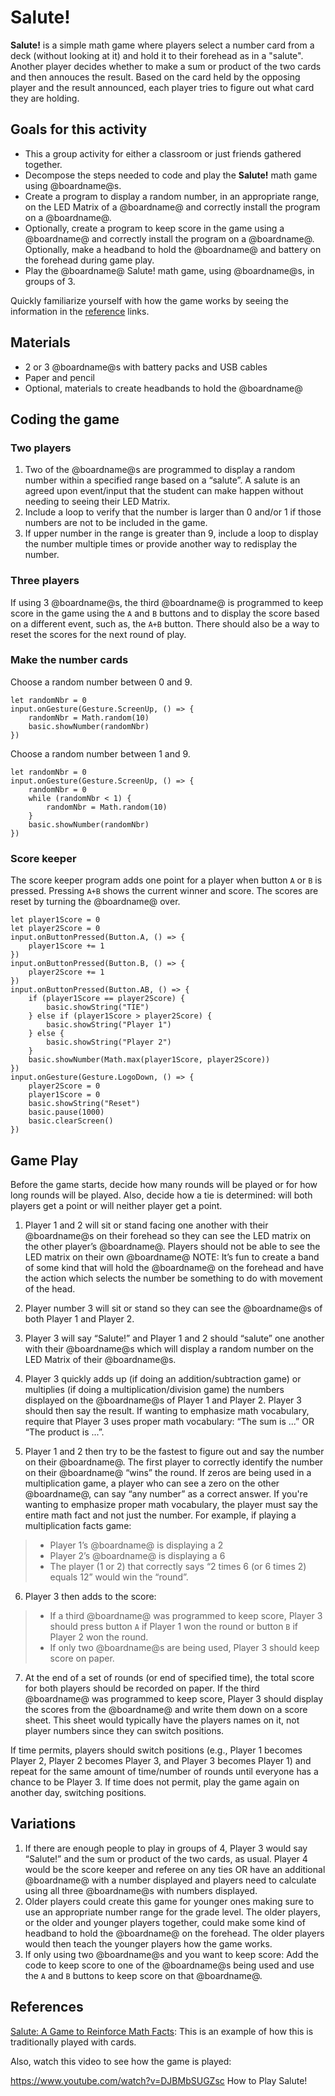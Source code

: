 # Salute!

**Salute!** is a simple math game where players select a number card from a deck (without looking at it) and hold it to their forehead as in a "salute". Another player decides whether to make a sum or product of the two cards and then annouces the result. Based on the card held by the opposing player and the result announced, each player tries to figure out what card they are holding.

## Goals for this activity

* This a group activity for either a classroom or just friends gathered together.
* Decompose the steps needed to code and play the **Salute!** math game using @boardname@s.
* Create a program to display a random number, in an appropriate range, on the LED Matrix of a @boardname@ and correctly install the program on a @boardname@.
* Optionally, create a program to keep score in the game using a @boardname@ and correctly install the program on a @boardname@.
Optionally, make a headband to hold the @boardname@ and battery on the forehead during game play.
* Play the @boardname@ Salute! math game, using @boardname@s, in groups of 3.

Quickly familiarize yourself with how the game works by seeing the information in the [reference](#references) links.

## Materials

* 2 or 3 @boardname@s with battery packs and USB cables
* Paper and pencil
* Optional, materials to create headbands to hold the @boardname@

## Coding the game

### Two players

1. Two of the @boardname@s are programmed to display a random number within a specified range based on a “salute”. A salute is an agreed upon event/input that the student can make happen without needing to seeing their LED Matrix.
2. Include a loop to verify that the number is larger than 0 and/or 1 if those numbers are not to be included in the game.
3. If upper number in the range is greater than 9, include a loop to display the number multiple times or provide another way to redisplay the number.

### Three players

If using 3 @boardname@s, the third @boardname@ is programmed to keep score in the game using the ``A`` and ``B`` buttons and to display the score based on a different event, such as, the ``A+B`` button. There should also be a way to reset the scores for the next round of play.

### Make the number cards

Choose a random number between 0 and 9.

```blocks
let randomNbr = 0
input.onGesture(Gesture.ScreenUp, () => {
    randomNbr = Math.random(10)
    basic.showNumber(randomNbr)
})
```

Choose a random number between 1 and 9.

```blocks
let randomNbr = 0
input.onGesture(Gesture.ScreenUp, () => {
    randomNbr = 0
    while (randomNbr < 1) {
        randomNbr = Math.random(10)
    }
    basic.showNumber(randomNbr)
})
```

### Score keeper

The score keeper program adds one point for a player when button ``A`` or ``B`` is pressed. Pressing ``A+B`` shows the current winner and score. The scores are reset by turning the @boardname@ over.

```blocks
let player1Score = 0
let player2Score = 0
input.onButtonPressed(Button.A, () => {
    player1Score += 1
})
input.onButtonPressed(Button.B, () => {
    player2Score += 1
})
input.onButtonPressed(Button.AB, () => {
    if (player1Score == player2Score) {
        basic.showString("TIE")
    } else if (player1Score > player2Score) {
        basic.showString("Player 1")
    } else {
        basic.showString("Player 2")
    }
    basic.showNumber(Math.max(player1Score, player2Score))
})
input.onGesture(Gesture.LogoDown, () => {
    player2Score = 0
    player1Score = 0
    basic.showString("Reset")
    basic.pause(1000)
    basic.clearScreen()
})
```

## Game Play

Before the game starts, decide how many rounds will be played or for how long rounds will be played. Also, decide how a tie is determined: will both players get a point or will neither player get a point.

1. Player 1 and 2 will sit or stand facing one another with their @boardname@s on their forehead so they can see the LED matrix on the other player’s @boardname@. Players should not be able to see the LED matrix on their own @boardname@
NOTE: It’s fun to create a band of some kind that will hold the @boardname@ on the forehead and have the action which selects the number be something to do with movement of the head.

2. Player number 3 will sit or stand so they can see the @boardname@s of both Player 1 and Player 2.

3. Player 3 will say “Salute!” and Player 1 and 2 should “salute” one another with their @boardname@s which will display a random number on the LED Matrix of their @boardname@s.

4. Player 3 quickly adds up (if doing an addition/subtraction game) or multiplies (if doing a multiplication/division game) the numbers displayed on the @boardname@s of Player 1 and Player 2. Player 3 should then say the result. If wanting to emphasize math vocabulary, require that Player 3 uses proper math vocabulary: “The sum is ...” OR “The product is ...”.
5. Player 1 and 2 then try to be the fastest to figure out and say the number on their @boardname@. The first player to correctly identify the number on their @boardname@ “wins” the round. If zeros are being used in a multiplication game, a player who can see a zero on the other @boardname@, can say “any number” as a correct answer. If you're wanting to emphasize proper math vocabulary, the player must say the entire math fact and not just the number. For example, if playing a multiplication facts game:
>* Player 1’s @boardname@ is displaying a 2
>* Player 2’s @boardname@ is displaying a 6
>* The player (1 or 2) that correctly says “2 times 6 (or 6 times 2) equals 12” would win the “round”.
6. Player 3 then adds to the score:
>* If a third @boardname@ was programmed to keep score, Player 3 should press button ``A`` if Player 1 won the round or button ``B`` if Player 2 won the round. 
>* If only two @boardname@s are being used, Player 3 should keep score on paper.
7. At the end of a set of rounds (or end of specified time), the total score for both players should be recorded on paper. If the third @boardname@ was programmed to keep score, Player 3 should display the scores from the @boardname@ and write them down on a score sheet. This sheet would typically have the players names on it, not player numbers since they can switch positions.

If time permits, players should switch positions (e.g., Player 1 becomes Player 2, Player 2 becomes Player 3, and Player 3 becomes Player 1) and repeat for the same amount of time/number of rounds until everyone has a chance to be Player 3. If time does not permit, play the game again on another day, switching positions.

## Variations

1. If there are enough people to play in groups of 4, Player 3 would say “Salute!” and the sum or product of the two cards, as usual. Player 4 would be the score keeper and referee on any ties OR have an additional @boardname@ with a number displayed and players need to calculate using all three @boardname@s with numbers displayed.
2. Older players could create this game for younger ones making sure to use an appropriate number range for the grade level. The older players, or the older and younger players together, could make some kind of headband to hold the @boardname@ on the forehead. The older players would then teach the younger players how the game works.
3. If only using two @boardname@s and you want to keep score:
Add the code to keep score to one of the @boardname@s being used and use the ``A`` and ``B`` buttons to keep score on that @boardname@. 

## References

[Salute: A Game to Reinforce Math Facts](https://www.brighthubeducation.com/lesson-plans-grades-3-5/28715-play-the-game-salute-to-reinforce-math-facts/): This is an example of how this is traditionally played with cards.

Also, watch this video to see how the game is played:

https://www.youtube.com/watch?v=DJBMbSUGZsc
How to Play Salute!
